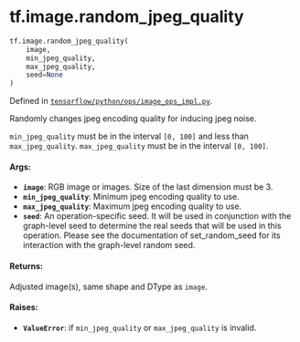 <div itemscope itemtype="http://developers.google.com/ReferenceObject">
<meta itemprop="name" content="tf.image.random_jpeg_quality" />
<meta itemprop="path" content="Stable" />
</div>

# tf.image.random_jpeg_quality

``` python
tf.image.random_jpeg_quality(
    image,
    min_jpeg_quality,
    max_jpeg_quality,
    seed=None
)
```



Defined in [`tensorflow/python/ops/image_ops_impl.py`](/code/stable/tensorflow/python/ops/image_ops_impl.py).

Randomly changes jpeg encoding quality for inducing jpeg noise.

`min_jpeg_quality` must be in the interval `[0, 100]` and less than
`max_jpeg_quality`.
`max_jpeg_quality` must be in the interval `[0, 100]`.

#### Args:

* <b>`image`</b>: RGB image or images. Size of the last dimension must be 3.
* <b>`min_jpeg_quality`</b>: Minimum jpeg encoding quality to use.
* <b>`max_jpeg_quality`</b>: Maximum jpeg encoding quality to use.
* <b>`seed`</b>: An operation-specific seed. It will be used in conjunction
    with the graph-level seed to determine the real seeds that will be
    used in this operation. Please see the documentation of
    set_random_seed for its interaction with the graph-level random seed.


#### Returns:

Adjusted image(s), same shape and DType as `image`.


#### Raises:

* <b>`ValueError`</b>: if `min_jpeg_quality` or `max_jpeg_quality` is invalid.